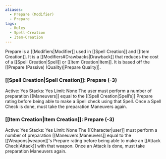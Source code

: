 ```yaml
---
aliases:
  - Prepare (Modifier)
  - Prepare
tags:
  - Rules
  - Spell-Creation
  - Item-Creation
---
```

Prepare is a [[Modifiers|Modifier]] used in [[Spell Creation]] and [[Item Creation]]. It is a [[Modifiers#Drawbacks|Drawback]] that reduces the cost of a [[Spell Creation|Spell]] or [[Item Creation|Item]]. It is based off the [[Prepare (Passive) (Quality)|Prepare Quality]].

### [[Spell Creation|Spell Creation]]: Prepare (-3)
Active: Yes
Stacks: Yes
Limit: None
The user must perform a number of preparation [[Maneuvers]] equal to the [[Spell Creation|Spell’s]] Prepare rating before being able to make a Spell check using that Spell. Once a Spell Check is done, must take the preparation Maneuvers again.

### [[Item Creation|Item Creation]]: Prepare (-3)
Active: Yes
Stacks: Yes
Limit: None
The [[Character|user]] must perform a number of preparation [[Maneuvers|Maneuvers]] equal to the [[Weapons|weapon]]'s Prepare rating before being able to make an [[Attack Check|Attack]] with that weapon. Once an Attack is done, must take preparation Maneuvers again.